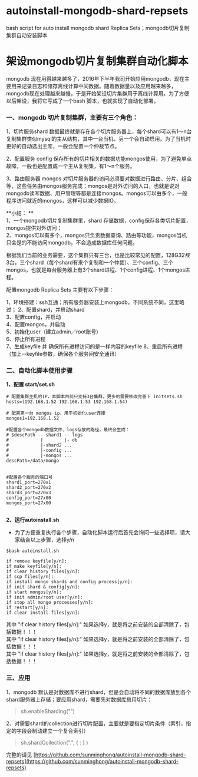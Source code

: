 # autoinstall-mongodb-shard-repsets
bash script for auto install mongodb shard Replica Sets；mongodb切片复制集群自动安装脚本

# 架设mongodb切片复制集群自动化脚本

mongodb 现在用得越来越多了，2016年下半年我司开始应用mongodb，现在主要用来记录日志和储存离线计算中间数据。随着数据量以及应用越来越多，mongodb现在处理越来越慢，于是开始架设切片集群用于离线计算用。为了方便以后架设，我将它写成了一个bash 脚本，也就实现了自动化部署。

### 一、mongodb 切片复制集群，主要有三个角色：

1、切片服务shard
    数据最终就是存在各个切片服务器上，每个shard可以有1～n台复制集群类似mysql的主从结构，其中一台当机，另一个会自动启用。为了当机时更好的自动选出主库，一般会配置一个仲裁节点。

2、配置服务 config
    保存所有的切片相关的数据功能mongos使用，为了避免单点故障，一般也是配置成一个主从复制集，有1～n个服务。

3、路由服务器 mongos
    对切片服务器的访问必须要对数据进行路由、分片、组合等，这些任务由mongos服务完成；mongos是对外访问的入口，也就是说对mongodb读写数据、用户管理等都是连接mongos。mongos可以由多个，一般程序访问就近的mongos，这样可以减少数据IO。

**小结： **   
1、一个mongodb切片复制集群里，shard 存储数据，config保存各类切片配置，mongos提供对外访问；  
2、mongos可以有多个，mongos只负责数据查询、路由等功能，mongos当机只会是的不能访问mongodb，不会造成数据库任何问题。


根据我们当前的业务需要，这个集群只有三台，也是比较常见的配置，128G*32核*3台，三个shard（每个shard有来个复制和一个仲裁）、三个config、三个mongos，也就是每台服务器上有3个shard进程、1个config进程、1个mongos进程。

配置mongodb Replica Sets 主要有以下步骤：

1、环境搭建：ssh互通；所有服务器安装上mongodb，不同系统不同，这里略过； 
2、配置shard，并启动shard  
3、配置config，并启动  
4、配置mongos，并启动  
5、初始化user（建立admin／root账号）  
6、停止所有进程  
7、生成keyfile 并 确保所有进程访问的是一样内容的keyfile 
8、重启所有进程（加上--keyfile参数，确保各个服务间安全通讯）  


### 二、自动化脚本使用步骤

**1、配置 start/set.sh**
```
# 配置集群主机的IP，本脚本目前只支持3台集群，更多的需要修改完善下 initsets.sh
hosts=(192.168.1.52 192.168.1.53 192.168.1.54)

# 配置第一台 mongos ip，用于初始化user连接 
mongos1=192.168.1.52

#配置各个mongodb数据文件、logs存放的路径，最终会生成：
# $descPath -- shard1 -- logs
#            |        |- db
#            |-shard2 ...
#            |-config ...
#            |-mongos ...
descPath=/data/mongo


#配置各个服务的端口号
shard1_port=270x1
shard2_port=270x2
shard3_port=270x3
config_port=27x00
mongos_port=27x00


```

**2、运行autoinstall.sh**
* 为了方便重复执行各个步骤，自动化脚本运行后首先会询问一些选择项，请大家结合以上步骤，选择y/n

```
$bash autoinstall.sh

if remove keyfile[y/n]:
if make keyfile[y/n]:
if clear history files[y/n]:
if scp files[y/n]:
if install mongo shards and config process[y/n]:
if init shard & config[y/n]:
if start mongos[y/n]:
if init admin/root user[y/n]:
if stop all mongo processes[y/n]:
if restart[y/n]:
if clear install files[y/n]:
```

其中 "if clear history files[y/n]:" 如果选择y，就是将之前安装的全部清除了，包括数据！！！  
其中 "if clear history files[y/n]:" 如果选择y，就是将之前安装的全部清除了，包括数据！！！  
其中 "if clear history files[y/n]:" 如果选择y，就是将之前安装的全部清除了，包括数据！！！  



### 三、应用  
1、mongodb 默认是对数据库不进行shard，但是会自动将不同的数据库放到各个shard服务器上存储；要应用shard，需要先对数据库启用切片：
> sh.enableSharding("<database>")

2、对需要shard的collection进行切片配置，主要就是要指定切片条件（索引，指定的字段会制动建立一个复合索引）
> sh.shardCollection("<database>.<collection>", { <key> : <direction> } )


完整的请见 [https://github.com/sunminghong/autoinstall-mongodb-shard-repsets](https://github.com/sunminghong/autoinstall-mongodb-shard-repsets)





